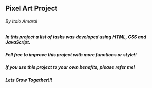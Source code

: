 ## Pixel Art Project
###### By Italo Amaral

##### In this project a list of tasks was developed using HTML, CSS and JavaScript.

##### Fell free to improve this project with more functions or style!!

##### If you use this project to your own benefits, please refer me!
##### Lets Grow Together!!! 

##
